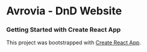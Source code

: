 # Avrovia - DnD Website

<!-- GitHub repo https://github.com/hollyefig/avrovia -->

<!-- countdown timer https://www.npmjs.com/package/react-date-countdown-timer -->

### Getting Started with Create React App

This project was bootstrapped with [Create React App](https://github.com/facebook/create-react-app).
